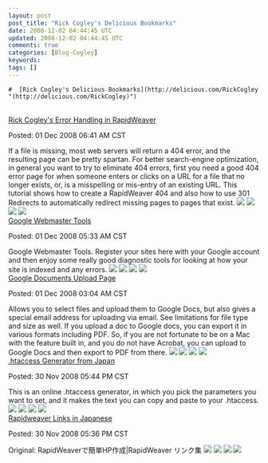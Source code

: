```yaml
---           
layout: post
post_title: "Rick Cogley's Delicious Bookmarks"
date: 2008-12-02 04:44:45 UTC
updated: 2008-12-02 04:44:45 UTC
comments: true
categories: [Blog-Cogley]
keywords: 
tags: []
---
```

 
<style type="text/css">  h1 a:hover {background-color:#888;color:#fff ! important;}  div#emailbody table#itemcontentlist tr td div ul { list-style-type:square; padding-left:1em; }  div#emailbody table#itemcontentlist tr td div blockquote { padding-left:6px; border-left: 6px solid #dadada; margin-left:1em; }  div#emailbody table#itemcontentlist tr td div li { margin-bottom:1em; margin-left:1em; }   table#itemcontentlist tr td a:link, table#itemcontentlist tr td a:visited, table#itemcontentlist tr td a:active { color:#000099; font-weight:bold; text-decoration:none; }  img {border:none;}   </style> 
    #  [Rick Cogley's Delicious Bookmarks](http://delicious.com/RickCogley "(http://delicious.com/RickCogley)") 
 [](http://delicious.com/RickCogley)      
 [Rick Cogley's Error Handling in RapidWeaver](http://feeds.feedburner.com/~r/DeliciousRickCogley/~3/471316940/rick-cogley-error-handling-in-rapidweaver.php) 

 
 Posted: 01 Dec 2008 06:41 AM CST

 If a file is missing, most web servers will return a 404 error, and the resulting page can be pretty spartan. For better search-engine optimization, in general you want to try to eliminate 404 errors, first you need a good 404 error page for when someone enters or clicks on a URL for a file that no longer exists, or, is a misspelling or mis-entry of an existing URL. This tutorial shows how to create a RapidWeaver 404 and also how to use 301 Redirects to automatically redirect missing pages to pages that exist. [![](http://feeds.feedburner.com/~f/DeliciousRickCogley?i=s1vUO)](http://feeds.feedburner.com/~f/DeliciousRickCogley?a=s1vUO) [![](http://feeds.feedburner.com/~f/DeliciousRickCogley?i=cniCO)](http://feeds.feedburner.com/~f/DeliciousRickCogley?a=cniCO) [![](http://feeds.feedburner.com/~f/DeliciousRickCogley?i=9eM4O)](http://feeds.feedburner.com/~f/DeliciousRickCogley?a=9eM4O) ![](http://feeds.feedburner.com/~r/DeliciousRickCogley/~4/471316940)     
 [Google Webmaster Tools](http://feeds.feedburner.com/~r/DeliciousRickCogley/~3/471316941/dashboard) 

 
 Posted: 01 Dec 2008 05:33 AM CST

 Google Webmaster Tools. Register your sites here with your Google account and then enjoy some really good diagnostic tools for looking at how your site is indexed and any errors. [![](http://feeds.feedburner.com/~f/DeliciousRickCogley?i=NbghO)](http://feeds.feedburner.com/~f/DeliciousRickCogley?a=NbghO) [![](http://feeds.feedburner.com/~f/DeliciousRickCogley?i=8mxqO)](http://feeds.feedburner.com/~f/DeliciousRickCogley?a=8mxqO) [![](http://feeds.feedburner.com/~f/DeliciousRickCogley?i=nyXSO)](http://feeds.feedburner.com/~f/DeliciousRickCogley?a=nyXSO) ![](http://feeds.feedburner.com/~r/DeliciousRickCogley/~4/471316941)     
 [Google Documents Upload Page](http://feeds.feedburner.com/~r/DeliciousRickCogley/~3/471316942/) 

 
 Posted: 01 Dec 2008 03:04 AM CST

 Allows you to select files and upload them to Google Docs, but also gives a special email address for uploading via email. See limitations for file type and size as well. If you upload a doc to Google docs, you can export it in various formats including PDF. So, if you are not fortunate to be on a Mac with the feature built in, and you do not have Acrobat, you can upload to Google Docs and then export to PDF from there. [![](http://feeds.feedburner.com/~f/DeliciousRickCogley?i=51KkO)](http://feeds.feedburner.com/~f/DeliciousRickCogley?a=51KkO) [![](http://feeds.feedburner.com/~f/DeliciousRickCogley?i=fIJjO)](http://feeds.feedburner.com/~f/DeliciousRickCogley?a=fIJjO) [![](http://feeds.feedburner.com/~f/DeliciousRickCogley?i=s0ePO)](http://feeds.feedburner.com/~f/DeliciousRickCogley?a=s0ePO) ![](http://feeds.feedburner.com/~r/DeliciousRickCogley/~4/471316942)     
 [.htaccess Generator from Japan](http://feeds.feedburner.com/~r/DeliciousRickCogley/~3/471316943/en.shtml) 

 
 Posted: 30 Nov 2008 05:44 PM CST

 This is an online .htaccess generator, in which you pick the parameters you want to set, and it makes the text you can copy and paste to your .htaccess. [![](http://feeds.feedburner.com/~f/DeliciousRickCogley?i=RQhoO)](http://feeds.feedburner.com/~f/DeliciousRickCogley?a=RQhoO) [![](http://feeds.feedburner.com/~f/DeliciousRickCogley?i=2DZRO)](http://feeds.feedburner.com/~f/DeliciousRickCogley?a=2DZRO) [![](http://feeds.feedburner.com/~f/DeliciousRickCogley?i=1aWWO)](http://feeds.feedburner.com/~f/DeliciousRickCogley?a=1aWWO) ![](http://feeds.feedburner.com/~r/DeliciousRickCogley/~4/471316943)     
 [Rapidweaver Links in Japanese](http://feeds.feedburner.com/~r/DeliciousRickCogley/~3/471316944/) 

 
 Posted: 30 Nov 2008 05:36 PM CST

 Original: RapidWeaverで簡単HP作成|RapidWeaver リンク集 [![](http://feeds.feedburner.com/~f/DeliciousRickCogley?i=CFiBO)](http://feeds.feedburner.com/~f/DeliciousRickCogley?a=CFiBO) [![](http://feeds.feedburner.com/~f/DeliciousRickCogley?i=zz2gO)](http://feeds.feedburner.com/~f/DeliciousRickCogley?a=zz2gO) [![](http://feeds.feedburner.com/~f/DeliciousRickCogley?i=AkMFO)](http://feeds.feedburner.com/~f/DeliciousRickCogley?a=AkMFO) ![](http://feeds.feedburner.com/~r/DeliciousRickCogley/~4/471316944)     

 